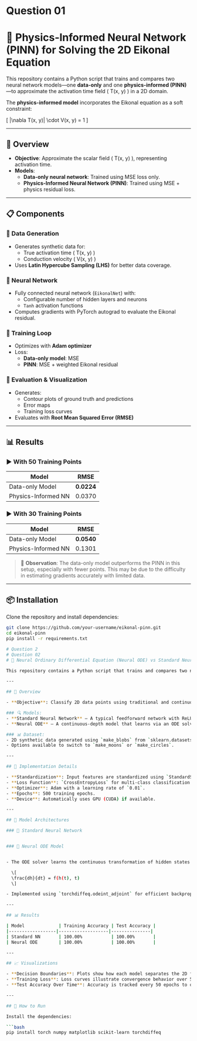 # Question 01
# 🧠 Physics-Informed Neural Network (PINN) for Solving the 2D Eikonal Equation

This repository contains a Python script that trains and compares two neural network models—one **data-only** and one **physics-informed (PINN)**—to approximate the activation time field \( T(x, y) \) in a 2D domain.

The **physics-informed model** incorporates the Eikonal equation as a soft constraint:

\[
\|\nabla T(x, y)\| \cdot V(x, y) = 1
\]

---

## 📌 Overview

- **Objective**: Approximate the scalar field \( T(x, y) \), representing activation time.
- **Models**: 
  - **Data-only neural network**: Trained using MSE loss only.
  - **Physics-Informed Neural Network (PINN)**: Trained using MSE + physics residual loss.

---

## 📋 Components

### 🔹 Data Generation

- Generates synthetic data for:
  - True activation time \( T(x, y) \)
  - Conduction velocity \( V(x, y) \)
- Uses **Latin Hypercube Sampling (LHS)** for better data coverage.

### 🔹 Neural Network

- Fully connected neural network (`EikonalNet`) with:
  - Configurable number of hidden layers and neurons
  - `Tanh` activation functions
- Computes gradients with PyTorch autograd to evaluate the Eikonal residual.

### 🔹 Training Loop

- Optimizes with **Adam optimizer**
- Loss:
  - **Data-only model**: MSE
  - **PINN**: MSE + weighted Eikonal residual

### 🔹 Evaluation & Visualization

- Generates:
  - Contour plots of ground truth and predictions
  - Error maps
  - Training loss curves
- Evaluates with **Root Mean Squared Error (RMSE)**

---

## 📊 Results

### ▶️ With 50 Training Points

| Model               | RMSE     |
|--------------------|----------|
| Data-only Model     | **0.0224** |
| Physics-Informed NN | 0.0370   |

### ▶️ With 30 Training Points

| Model               | RMSE     |
|--------------------|----------|
| Data-only Model     | **0.0540** |
| Physics-Informed NN | 0.1301   |

> 📌 **Observation**: The data-only model outperforms the PINN in this setup, especially with fewer points. This may be due to the difficulty in estimating gradients accurately with limited data.

---

## 📦 Installation

Clone the repository and install dependencies:

```bash
git clone https://github.com/your-username/eikonal-pinn.git
cd eikonal-pinn
pip install -r requirements.txt

# Question 2
# Question 02  
# 🧠 Neural Ordinary Differential Equation (Neural ODE) vs Standard Neural Network for 2D Classification

This repository contains a Python script that trains and compares two neural network models—one **Standard Feedforward Neural Network** and one **Neural Ordinary Differential Equation (Neural ODE)** model—on synthetic 2D classification tasks using `scikit-learn` datasets.

---

## 📌 Overview

- **Objective**: Classify 2D data points using traditional and continuous-depth neural models.

### 🔍 Models:
- **Standard Neural Network** – A typical feedforward network with ReLU activation.
- **Neural ODE** – A continuous-depth model that learns via an ODE solver using the adjoint method for memory efficiency.

### 📊 Dataset:
- 2D synthetic data generated using `make_blobs` from `sklearn.datasets` (default).
- Options available to switch to `make_moons` or `make_circles`.

---

## 🔧 Implementation Details

- **Standardization**: Input features are standardized using `StandardScaler`.
- **Loss Function**: `CrossEntropyLoss` for multi-class classification.
- **Optimizer**: Adam with a learning rate of `0.01`.
- **Epochs**: 500 training epochs.
- **Device**: Automatically uses GPU (CUDA) if available.

---

## 🧪 Model Architectures

### 🔹 Standard Neural Network


### 🔸 Neural ODE Model


- The ODE solver learns the continuous transformation of hidden states:

  \[
  \frac{dh}{dt} = f(h(t), t)
  \]

- Implemented using `torchdiffeq.odeint_adjoint` for efficient backpropagation.

---

## 📊 Results

| Model             | Training Accuracy | Test Accuracy |
|------------------|-------------------|---------------|
| Standard NN       | 100.00%           | 100.00%       |
| Neural ODE        | 100.00%           | 100.00%       |

---

## 📈 Visualizations

- **Decision Boundaries**: Plots show how each model separates the 2D feature space.
- **Training Loss**: Loss curves illustrate convergence behavior over 500 epochs.
- **Test Accuracy Over Time**: Accuracy is tracked every 50 epochs to observe generalization.

---

## 🏁 How to Run

Install the dependencies:

```bash
pip install torch numpy matplotlib scikit-learn torchdiffeq
